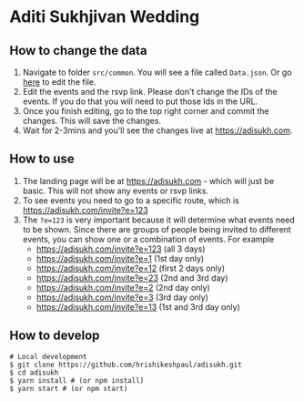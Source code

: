 # Aditi Sukhjivan Wedding

## How to change the data

1. Navigate to folder `src/common`. You will see a file called `Data.json`. Or go [here](https://github.com/hrishikeshpaul/adisukh/edit/main/src/common/Data.json) to edit the file.
2. Edit the events and the rsvp link. Please don't change the IDs of the events. If you do that you will need to put those Ids in the URL.
3. Once you finish editing, go to the top right corner and commit the changes. This will save the changes.
4. Wait for 2-3mins and you'll see the changes live at https://adisukh.com.


## How to use
1. The landing page will be at https://adisukh.com - which will just be basic. This will not show any events or rsvp links.
2. To see events you need to go to a specific route, which is https://adisukh.com/invite?e=123
3. The `?e=123` is very important because it will determine what events need to be shown. Since there are groups of people being invited to different events, you can show one or a combination of events. For example
   - https://adisukh.com/invite?e=123 (all 3 days)
   - https://adisukh.com/invite?e=1 (1st day only)
   - https://adisukh.com/invite?e=12 (first 2 days only)
   - https://adisukh.com/invite?e=23 (2nd and 3rd day)
   - https://adisukh.com/invite?e=2 (2nd day only)
   - https://adisukh.com/invite?e=3 (3rd day only)
   - https://adisukh.com/invite?e=13 (1st and 3rd day only)

## How to develop

```
# Local development
$ git clone https://github.com/hrishikeshpaul/adisukh.git
$ cd adisukh
$ yarn install # (or npm install)
$ yarn start # (or npm start)
```

